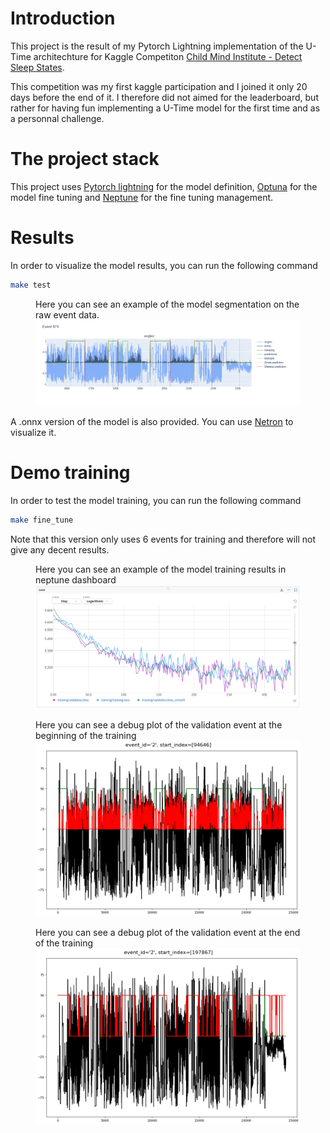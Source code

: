# Introduction
This project is the result of my Pytorch Lightning implementation of the U-Time architechture for Kaggle Competiton [Child Mind Institute - Detect Sleep States](https://www.kaggle.com/competitions/child-mind-institute-detect-sleep-states).

This competition was my first kaggle participation and I joined it only 20 days before the end of it. I therefore did not aimed for the leaderboard, but rather for having fun implementing a U-Time model for the first time and as a personnal challenge.

# The project stack

This project uses [Pytorch lightning](https://lightning.ai/docs/pytorch/stable/) for the model definition, [Optuna](https://optuna.readthedocs.io/en/stable/index.html) for the model fine tuning and [Neptune](https://neptune.ai/) for the fine tuning management.

# Results

In order to visualize the model results, you can run the following command

```bash
make test
```

<figure>
    <figcaption>Here you can see an example of the model segmentation on the raw event data.</figcaption>
    <img src="/assets/results_demo.png" alt="Results demo">
</figure>

A .onnx version of the model is also provided. You can use [Netron](https://netron.app/) to visualize it.

# Demo training

In order to test the model training, you can run the following command

```bash
make fine_tune
```

Note that this version only uses 6 events for training and therefore will not give any decent results.

<figure>
    <figcaption>Here you can see an example of the model training results in neptune dashboard</figcaption>
    <img src="/assets/neptune_1.png" alt="Neptune training example">
</figure>

<figure>
    <figcaption>Here you can see a debug plot of the validation event at the beginning of the training</figcaption>
    <img src="/assets/neptune_2.png" alt="Neptune training example">
</figure>

<figure>
    <figcaption>Here you can see a debug plot of the validation event at the end of the training</figcaption>
    <img src="/assets/neptune_3.png" alt="Neptune training example">
</figure>

